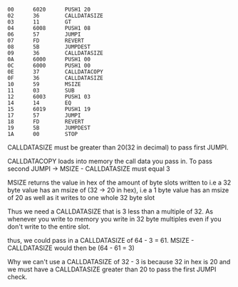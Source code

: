 ```
00      6020      PUSH1 20
02      36        CALLDATASIZE
03      11        GT
04      6008      PUSH1 08
06      57        JUMPI
07      FD        REVERT
08      5B        JUMPDEST
09      36        CALLDATASIZE
0A      6000      PUSH1 00
0C      6000      PUSH1 00
0E      37        CALLDATACOPY
0F      36        CALLDATASIZE
10      59        MSIZE
11      03        SUB
12      6003      PUSH1 03
14      14        EQ
15      6019      PUSH1 19
17      57        JUMPI
18      FD        REVERT
19      5B        JUMPDEST
1A      00        STOP
```


CALLDATASIZE must be greater than 20(32 in decimal) to pass first JUMPI.


CALLDATACOPY loads into memory the call data you pass in.
To pass second JUMPI -> MSIZE - CALLDATASIZE must equal 3

MSIZE returns the value in hex of the amount of byte slots written to
i.e a 32 byte value has an msize of (32 -> 20 in hex),
i.e a 1 byte value has an msize of 20 as well as it writes to one whole 32 byte slot

Thus we need a CALLDATASIZE that is 3 less than a multiple of 32.
As whenever you write to memory you write in 32 byte multiples even if you
don't write to the entire slot.

thus, we could pass in a CALLDATASIZE of 64 - 3 = 61.
MSIZE - CALLDATASIZE would then be (64 - 61 = 3)

Why we can't use a CALLDATASIZE of 32 - 3 is because 32 in hex is 20 and we must
have a CALLDATASIZE greater than 20 to pass the first JUMPI check. 